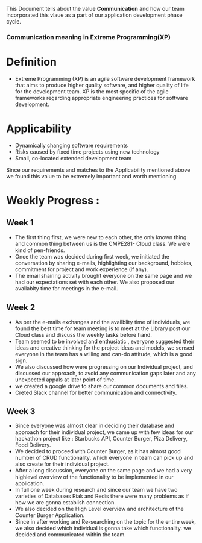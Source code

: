 This Document tells about the value **Communication** and how our team incorporated this vlaue as a part of our application development phase cycle.

### Communication meaning in Extreme Programming(XP)

# Definition
* Extreme Programming (XP) is an agile software development framework that aims to produce higher quality software, and higher quality of life for the development team. XP is the most specific of the agile frameworks regarding appropriate engineering practices for software development. 

# Applicability

* Dynamically changing software requirements
* Risks caused by fixed time projects using new technology
* Small, co-located extended development team

Since our requirements and matches to the Applicability mentioned above we found this value to be extremely important and worth mentioning

# Weekly Progress :  

## Week 1
* The first thing first, we were new to each other, the only known thing and common thing between us is the CMPE281- Cloud class. We were kind of pen-friends.  
* Once the team was decided during first week, we initiated the conversation by sharing e-mails, highlighting our background, hobbies, commitment for project and work experience (if any).  
* The email shairing activity brought everyone on the same page and we had our expectations set with each other. We also proposed our availablty time for meetings in the e-mail. 

## Week 2
* As per the e-mails exchanges and the availblity time of individuals, we found the best time for team meeting is to meet at the Library post our Cloud class and discuss the weekly tasks before hand.  
* Team seemed to be involved and enthusiatic , everyone suggested their ideas and creative thinking for the project ideas and models, we sensed everyone in the team has a willing and can-do attitude, which is a good sign.  
* We also discussed how were progressing on our Individual project, and discussed our approach, to avoid any communication gaps later and any unexpected appals at later point of time.  
* we created a google drive to share our common documents and files.  
* Creted Slack channel for better communication and connectivity.  

## Week 3
* Since everyone was almost clear in deciding their database and approach for their individual project, we came up with few ideas for our hackathon project like : Starbucks API, Counter Burger, Piza Delivery, Food Delivery.  
* We decided to proceed with Counter Burger, as it has almost good number of CRUD functionality, which everyone in team can pick up and also create for their individual project.  
* After a long discussion, everyone on the same page and we had a very highlevel overview of the functionality to be implemented in our application. 
* In full one week during research and since our team we have two varieties of Databases Riak and Redis there were many problems as if how we are gonna establish connection.  
* We also decided on the High Level overview and architecture of the Counter Burger Application.  
* Since in after working and Re-searching on the topic for the entire week, we also decided which individual is gonna take which functionality. we decided and communicated within the team.  

